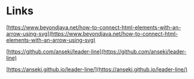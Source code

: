 # Links

[https://www.beyondjava.net/how-to-connect-html-elements-with-an-arrow-using-svg](https://www.beyondjava.net/how-to-connect-html-elements-with-an-arrow-using-svg)

[https://github.com/anseki/leader-line](https://github.com/anseki/leader-line)

[https://anseki.github.io/leader-line/](https://anseki.github.io/leader-line/)